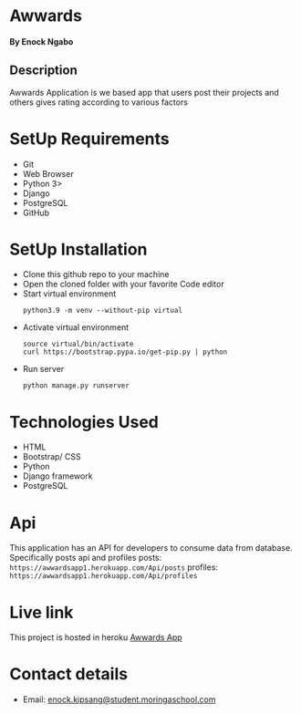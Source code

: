 # Awwards
#### By Enock Ngabo
## Description
Awwards Application is we based app that users post their projects and others gives rating according to various factors

# SetUp Requirements
* Git
* Web Browser
* Python 3>
* Django
* PostgreSQL
* GitHub

# SetUp Installation

* Clone this github repo to your machine
* Open the cloned folder with your favorite Code editor
* Start virtual environment
    ```
    python3.9 -m venv --without-pip virtual
    ```
* Activate virtual environment
    ```
   source virtual/bin/activate
   curl https://bootstrap.pypa.io/get-pip.py | python
    ```
* Run server
    ```
    python manage.py runserver
    ```

# Technologies Used
* HTML
* Bootstrap/ CSS
* Python 
* Django framework
* PostgreSQL 

# Api
This application has an API for developers to consume data from database.
Specifically posts api and profiles
posts:
    ```
    https://awwardsapp1.herokuapp.com/Api/posts
    ```
profiles:
    ```
    https://awwardsapp1.herokuapp.com/Api/profiles
    ```
# Live link
This project is hosted in heroku [Awwards App](https://awwardsapp1.herokuapp.com/)

# Contact details
* Email: enock.kipsang@student.moringaschool.com

